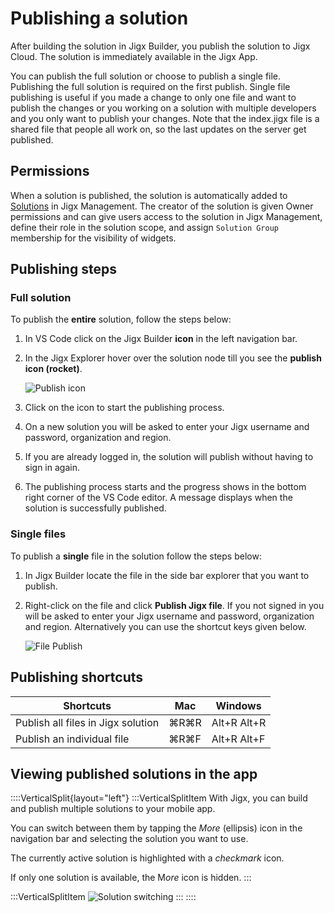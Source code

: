# Publishing a solution

After building the solution in Jigx Builder, you publish the solution to Jigx Cloud. The solution is immediately available in the Jigx App.

You can publish the full solution or choose to publish a single file. Publishing the full solution is required on the first publish. Single file publishing is useful if you made a change to only one file and want to publish the changes or you working on a solution with multiple developers and you only want to publish your changes. Note that the index.jigx file is a shared file that people all work on, so the last updates on the server get published.

## Permissions

When a solution is published, the solution is automatically added to [Solutions](./../../Administration/Solutions.md) in Jigx Management.  The creator of the solution is given Owner permissions and can give users access to the solution in Jigx Management, define their role in the solution scope, and assign `Solution Group` membership for the visibility of widgets.

## Publishing steps

### Full solution

To publish the **entire** solution, follow the steps below:

1. In VS Code click on the Jigx Builder **icon** in the left navigation bar.
2. In the Jigx Explorer hover over the solution node till you see the **publish icon (rocket)**.

   ![Publish icon ](https://archbee-image-uploads.s3.amazonaws.com/0TQnKgJpsWhT3gQzQOhdY-7EXxML_axMCYnri0YV0DV-20250514-074940.png "Publish icon")
3. Click on the icon to start the publishing process.
4. On a new solution you will be asked to enter your Jigx username and password, organization and region.
5. &#x20;If you are already logged in, the solution will publish without having to sign in again.
6. The publishing process starts and the progress shows in the bottom right corner of the VS Code editor. A message displays when the solution is successfully published.

### Single files

To publish a **single** file in the solution follow the steps below:

1. In Jigx Builder locate the file in the side bar explorer that you want to publish.
2. Right-click on the file and click **Publish Jigx file**. If you not signed in you will be  asked to enter your Jigx username and password, organization and region. Alternatively you can use the shortcut keys given below.

   ![File Publish](https://archbee-image-uploads.s3.amazonaws.com/0TQnKgJpsWhT3gQzQOhdY-LF3q0EiQqbW0D5LMA1xeN-20250514-080338.png "File publish")

## Publishing shortcuts

| **Shortcuts**                      | **Mac** | **Windows** |
| ---------------------------------- | ------- | ----------- |
| Publish all files in Jigx solution | ⌘R⌘R    | Alt+R Alt+R |
| Publish an individual file         | ⌘R⌘F    | Alt+R Alt+F |

## Viewing published solutions in the app

::::VerticalSplit{layout="left"}
:::VerticalSplitItem
With Jigx, you can build and publish multiple solutions to your mobile app.&#x20;

You can switch between them by tapping the *More* (ellipsis) icon in the navigation bar and selecting the solution you want to use.&#x20;

The currently active solution is highlighted with a *checkmark* icon.

If only one solution is available, the M*ore* icon is hidden.
:::

:::VerticalSplitItem
![Solution switching](https://archbee-image-uploads.s3.amazonaws.com/0TQnKgJpsWhT3gQzQOhdY-_wNc-4qfpMvnhWhjpKEx8-20250429-113930.png "Solution switching")
:::
::::

